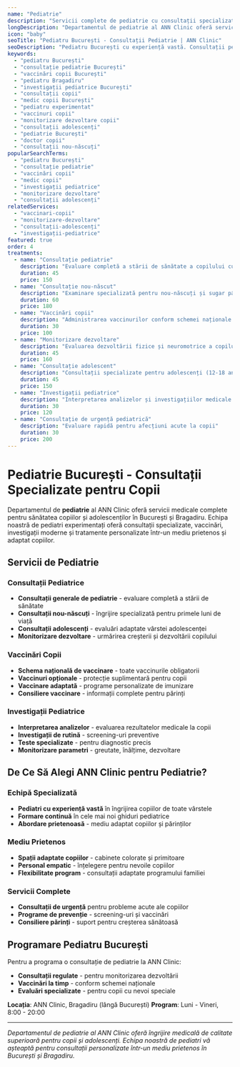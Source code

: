 ```yaml
---
name: "Pediatrie"
description: "Servicii complete de pediatrie cu consultații specializate pentru copii și adolescenți de toate vârstele"
longDescription: "Departamentul de pediatrie al ANN Clinic oferă servicii medicale complete pentru sănătatea copiilor și adolescenților. Echipa noastră de pediatri experimentați din București oferă consultații specializate, vaccinări, investigații moderne și tratamente personalizate într-un mediu prietenos și adaptat copiilor."
icon: "baby"
seoTitle: "Pediatru București - Consultații Pediatrie | ANN Clinic"
seoDescription: "Pediatru București cu experiență vastă. Consultații pediatrie, vaccinări copii, investigații pediatrice, monitorizare dezvoltare. Programează-te la ANN Clinic Bragadiru."
keywords:
  - "pediatru București"
  - "consultație pediatrie București"
  - "vaccinări copii București"
  - "pediatru Bragadiru"
  - "investigații pediatrice București"
  - "consultații copii"
  - "medic copii București"
  - "pediatru experimentat"
  - "vaccinuri copii"
  - "monitorizare dezvoltare copii"
  - "consultații adolescenți"
  - "pediatrie București"
  - "doctor copii"
  - "consultații nou-născuți"
popularSearchTerms:
  - "pediatru București"
  - "consultație pediatrie"
  - "vaccinări copii"
  - "medic copii"
  - "investigații pediatrice"
  - "monitorizare dezvoltare"
  - "consultații adolescenți"
relatedServices:
  - "vaccinari-copii"
  - "monitorizare-dezvoltare"
  - "consultații-adolescenți"
  - "investigații-pediatrice"
featured: true
order: 4
treatments:
  - name: "Consultație pediatrie"
    description: "Evaluare completă a stării de sănătate a copilului cu pediatru experimentat"
    duration: 45
    price: 150
  - name: "Consultație nou-născut"
    description: "Examinare specializată pentru nou-născuți și sugar până la 1 an"
    duration: 60
    price: 180
  - name: "Vaccinări copii"
    description: "Administrarea vaccinurilor conform schemei naționale și opționale"
    duration: 30
    price: 100
  - name: "Monitorizare dezvoltare"
    description: "Evaluarea dezvoltării fizice și neuromotrice a copilului"
    duration: 45
    price: 160
  - name: "Consultație adolescent"
    description: "Consultații specializate pentru adolescenți (12-18 ani)"
    duration: 45
    price: 150
  - name: "Investigații pediatrice"
    description: "Interpretarea analizelor și investigațiilor medicale la copii"
    duration: 30
    price: 120
  - name: "Consultație de urgență pediatrică"
    description: "Evaluare rapidă pentru afecțiuni acute la copii"
    duration: 30
    price: 200
---
```


# Pediatrie București - Consultații Specializate pentru Copii

Departamentul de **pediatrie** al ANN Clinic oferă servicii medicale complete pentru sănătatea copiilor și adolescenților în București și Bragadiru. Echipa noastră de pediatri experimentați oferă consultații specializate, vaccinări, investigații moderne și tratamente personalizate într-un mediu prietenos și adaptat copiilor.

## Servicii de Pediatrie

### Consultații Pediatrice

- **Consultații generale de pediatrie** - evaluare completă a stării de sănătate
- **Consultații nou-născuți** - îngrijire specializată pentru primele luni de viață
- **Consultații adolescenți** - evaluări adaptate vârstei adolescenței
- **Monitorizare dezvoltare** - urmărirea creșterii și dezvoltării copilului

### Vaccinări Copii

- **Schema națională de vaccinare** - toate vaccinurile obligatorii
- **Vaccinuri opționale** - protecție suplimentară pentru copii
- **Vaccinare adaptată** - programe personalizate de imunizare
- **Consiliere vaccinare** - informații complete pentru părinți

### Investigații Pediatrice

- **Interpretarea analizelor** - evaluarea rezultatelor medicale la copii
- **Investigații de rutină** - screening-uri preventive
- **Teste specializate** - pentru diagnostic precis
- **Monitorizare parametri** - greutate, înălțime, dezvoltare

## De Ce Să Alegi ANN Clinic pentru Pediatrie?

### Echipă Specializată

- **Pediatri cu experiență vastă** în îngrijirea copiilor de toate vârstele
- **Formare continuă** în cele mai noi ghiduri pediatrice
- **Abordare prietenoasă** - mediu adaptat copiilor și părinților

### Mediu Prietenos

- **Spații adaptate copiilor** - cabinete colorate și primitoare
- **Personal empatic** - înțelegere pentru nevoile copiilor
- **Flexibilitate program** - consultații adaptate programului familiei

### Servicii Complete

- **Consultații de urgență** pentru probleme acute ale copiilor
- **Programe de prevenție** - screening-uri și vaccinări
- **Consiliere părinți** - suport pentru creșterea sănătoasă

## Programare Pediatru București

Pentru a programa o consultație de pediatrie la ANN Clinic:

- **Consultații regulate** - pentru monitorizarea dezvoltării
- **Vaccinări la timp** - conform schemei naționale
- **Evaluări specializate** - pentru copii cu nevoi speciale

**Locația**: ANN Clinic, Bragadiru (lângă București)
**Program**: Luni - Vineri, 8:00 - 20:00

---

_Departamentul de pediatrie al ANN Clinic oferă îngrijire medicală de calitate superioară pentru copii și adolescenți. Echipa noastră de pediatri vă așteaptă pentru consultații personalizate într-un mediu prietenos în București și Bragadiru._

